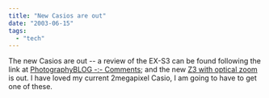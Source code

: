 ```yaml
---
title: "New Casios are out"
date: "2003-06-15"
tags: 
  - "tech"
---
```


The new Casios are out -- a review of the EX-S3 can be found following the link at [PhotographyBLOG -:- Comments](http://www.photographyblog.com/comments.php?id=P413_0_1_0 "PhotographyBLOG -:- Comments"); and the new [Z3 with optical zoom](http://exilim.casio.com/z3model.htm) is out. I have loved my current 2megapixel Casio, I am going to have to get one of these.
